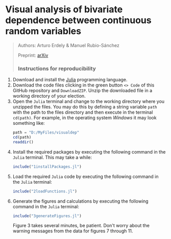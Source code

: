 # Visual analysis of bivariate dependence between continuous random variables

> Authors: Arturo Erdely & Manuel Rubio-Sánchez
>
> Preprint: [arXiv](https://arxiv.org/abs/2404.00820)
>
> ### Instructions for reproducibility

1. Download and install the [Julia](https://julialang.org/downloads/) programming language.
2. Download the code files clicking in the green button `<> Code` of this GitHub repository and `DownloadZIP`. Unzip the downloaded file in a working directory of your election.
3. Open the `Julia` terminal and change to the working directory where you unzipped the files. You may do this by defining a string variable `path` with the path to the files directory and then execute in the terminal `cd(path)`. For example, in the operating system *Windows* it may look something like:
   ```julia
   path = "D:/MyFiles/visualdep"
   cd(path)
   readdir()
   ```
4. Install the required packages by executing the following command in the `Julia` terminal. This may take a while:
   ```julia
   include("1installPackages.jl")
   ```
5. Load the required `Julia` code by executing the following command in the `Julia` terminal:
   ```julia
   include("2loadFunctions.jl")
   ```
6. Generate the figures and calculations by executing the following command in the `Julia` terminal:
   ```julia
   include("3generateFigures.jl")
   ```
   Figure 3 takes several minutes, be patient. Don't worry about the warning messages from the data for figures 7 through 11.
